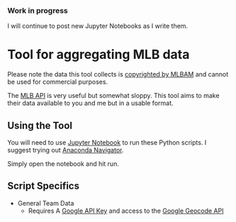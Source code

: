 ### Work in progress

I will continue to post new Jupyter Notebooks as I write them.

# Tool for aggregating MLB data

Please note the data this tool collects is [copyrighted by MLBAM](http://gdx.mlb.com/components/copyright.txt)
and cannot be used for commercial purposes.

The [MLB API](https://appac.github.io/mlb-data-api-docs/) is very useful but somewhat sloppy. This tool
aims to make their data available to you and me but in a usable format.

## Using the Tool

You will need to use [Jupyter Notebook](http://jupyter.org/) to run these Python scripts. I suggest trying
out [Anaconda Navigator](https://anaconda.org/).

Simply open the notebook and hit run.

## Script Specifics

* General Team Data
    * Requires A [Google API Key](https://console.cloud.google.com/apis/credentials)
    and access to the [Google Geocode API](https://console.cloud.google.com/apis/library/geocoding-backend.googleapis.com?q=geocode)

